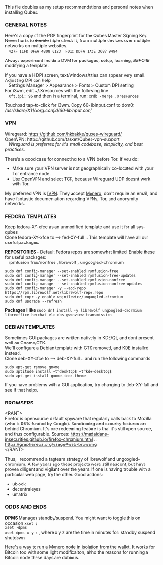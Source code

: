 This file doubles as my setup recommendations and personal notes when installing Qubes.

### GENERAL NOTES
Here's a copy of the PGP fingerprint for the Qubes Master Signing Key. Never hurts to ~~double~~ triple check it, from multiple devices over multiple networks on multiple websites.<br>
&nbsp;&nbsp;&nbsp;`427F 11FD 0FAA 4B08 0123  F01C DDFA 1A3E 3687 9494`

Always experiment inside a DVM for packages, setup, learning, *BEFORE* modifying a template.

If you have a HiDPI screen, text/windows/titles can appear very small. Adjusting DPI can help<br>
&nbsp;&nbsp;&nbsp;Settings Manager > Appearance > Fonts > Custom DPI setting<br>
For i3wm, edit ~/.Xresources  with the following line<br>
&nbsp;&nbsp;&nbsp;`Xft.dpi: 96` and then in a terminal, run: `xrdb -merge .Xresources`

Touchpad tap-to-click for i3wm. Copy 60-libinput.conf to dom0: */usr/share/X11/xorg.conf.d/60-libinput.conf*

### VPN
Wireguard: https://github.com/hkbakke/qubes-wireguard/<br>
OpenVPN: https://github.com/tasket/Qubes-vpn-support<br>
&nbsp;&nbsp;&nbsp;*Wireguard is preferred for it's small codebase, simplicity, and best practices.*

There's a good case for connecting to a VPN before Tor. If you do:
- Make sure your VPN server is not geographically co-located with your Tor entrance node.
- Use OpenVPN and select TCP, because Wireguard UDP doesnt work with Tor. 

My preferred VPN is [IVPN](ivpn.net). They accept [Monero](getmonero.org), don't require an email, and have fantastic documentation regarding VPNs, Tor, and anonymity networks.

### FEDORA TEMPLATES
Keep fedora-XY-xfce as an unmodified template and use it for all sys-qubes.<br>
Clone fedora-XY-xfce to --> fed-XY-full .. This template will have all our useful packages.

**REPOSITORIES** - Default Fedora repos are somewhat limited. Enable these for useful packages:<br>
&nbsp;&nbsp;&nbsp;rpmfusion free/nonfree ; librewolf ; ungoogled-chromium
```
sudo dnf config-manager --set-enabled rpmfusion-free
sudo dnf config-manager --set-enabled rpmfusion-free-updates
sudo dnf config-manager --set-enabled rpmfusion-nonfree
sudo dnf config-manager --set-enabled rpmfusion-nonfree-updates
sudo dnf config-manager -y --add-repo https://rpm.librewolf.net/librewolf-repo.repo
sudo dnf copr -y enable wojnilowicz/ungoogled-chromium
sudo dnf upgrade --refresh
```

**Packages I like**
`sudo dnf install -y librewolf ungoogled-chormium libreoffice hexchat vlc obs gwenview transmission`

### DEBIAN TEMPLATES
Sometimes GUI packages are written natively in KDE/Qt, and dont present well on Gnome/GTK.<br>
We'll configure a Debian template with GTK removed, and KDE installed instead.<br>
Clone deb-XY-xfce to --> deb-XY-full .. and run the following commands<br>
```
sudo apt-get remove gnome
sudo aptitude install ~t^desktop$ ~t^kde-desktop$
sudo apt-get install gnome-icon-theme    
```
If you have problems with a GUI application, try changing to deb-XY-full and see if that helps. 

### BROWSERS

\<RANT\><br>
Firefox is opensource default spyware that regularly calls back to Mozilla (who is 95% funded by Google). Sandboxing and security features are behind Chromium. It's one redeeming feature is that it's still open source, and thus configurable. Sources:  https://madaidans-insecurities.github.io/firefox-chromium.html ..  https://grapheneos.org/usage#web-browsing<br>
\</RANT\>   

Thus, I recommend a tagteam strategy of librewolf and ungoogled-chromium. A few years ago these projects were still nascent, but have proven diligent and vigilant over the years. If one is having trouble with a particular web page, try the other. Good addons: 
  - ublock
  - decentraleyes
  - umatrix 

### ODDS AND ENDS
**DPMS** Manages standby/suspend. You might want to toggle this on occasion
`xset q`    
`xset -dpms`     
`xset dpms x y z`  , where x y z are the time in minutes for: standby suspend shutdown

[Here's a way to run a Monero node in isolation from the wallet](https://www.whonix.org/wiki/Monero_Wallet_Isolation). It works for Bitcoin too with some light modificaiton, altho the reasons for running a Bitcoin node these days are dubious.

